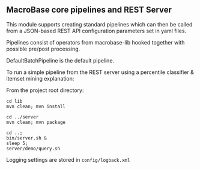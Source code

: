 ## MacroBase core pipelines and REST Server

This module supports creating standard pipelines 
which can then be called from a JSON-based REST API
configuration parameters set in yaml files.

Pipelines consist of operators from macrobase-lib
hooked together with possible pre/post processing.

DefaultBatchPipeline is the default pipeline.

To run a simple pipeline from the REST server
using a percentile classifier & itemset mining explanation:

From the project root directory:
```
cd lib
mvn clean; mvn install

cd ../server
mvn clean; mvn package

cd ..;
bin/server.sh &
sleep 5;
server/demo/query.sh
```

Logging settings are stored in `config/logback.xml`